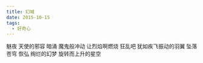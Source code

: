 ```yaml
---
title: 幻城
date: 2015-10-15
tags:
  - 好奇心
---
```


魅夜
天使的邪容<!--more-->
暗涌
魔鬼般冲动
让烈焰啊燃烧
狂乱吧
犹如疾飞振动的羽翼
坠落苍穹
恢弘
绚烂的幻梦
旋转而上升的星空